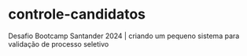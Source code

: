 # controle-candidatos
Desafio Bootcamp Santander 2024 | criando um pequeno sistema para validação de processo seletivo
